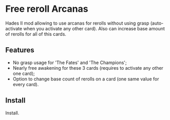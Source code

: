 # Free reroll Arcanas

Hades II mod allowing to use arcanas for rerolls without using grasp (auto-activate when you activate any other card). Also can increase base amount of rerolls for all of this cards.

## Features

- No grasp usage for 'The Fates' and 'The Champions';
- Nearly free awakening for these 3 cards (requires to activate any other one card);
- Option to change base count of rerolls on a card (one same value for every card).

## Install

Install.